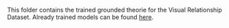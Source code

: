 This folder contains the trained grounded theorie for the Visual Relationship Dataset. Already trained models can be found [here](https://drive.google.com/drive/folders/11FS_O4jZpBmrtz2ZGtxjtBHUzFg5M1l1?usp=sharing).
